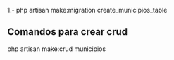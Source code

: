 1.- php artisan make:migration create_municipios_table

## Comandos para crear crud

php artisan make:crud municipios

